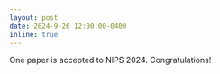 ```yaml
---
layout: post
date: 2024-9-26 12:00:00-0400
inline: true
---
```


One paper is accepted to NIPS 2024. Congratulations!